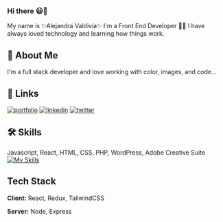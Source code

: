 ### Hi there :smiley:👋

My name is  ✨Alejandra Valdivia✨ I'm a Front End Developer 👩‍💻
I have always loved technology and learning how things work. 



## 🚀 About Me
I'm a full stack developer and love working with color, images, and code...


## 🔗 Links
[![portfolio](https://img.shields.io/badge/my_portfolio-000?style=for-the-badge&logo=ko-fi&logoColor=white)](https://alexvcodes.com/)
[![linkedin](https://img.shields.io/badge/linkedin-0A66C2?style=for-the-badge&logo=linkedin&logoColor=white)](https://www.linkedin.com/in/alejandra-valdivia-93660861/)
[![twitter](https://img.shields.io/badge/twitter-1DA1F2?style=for-the-badge&logo=twitter&logoColor=white)](https://twitter.com/Alex_V1000)


## 🛠 Skills
Javascript, React, HTML, CSS, PHP, WordPress, Adobe Creative Suite
[![My Skills](https://skillicons.dev/icons?i=vscode,git,js,react,html,css,php,wordpress,mysql,netlify,firebase,mongodb,xd,figma,ps,ai)](https://skillicons.dev)

## Tech Stack

**Client:** React, Redux, TailwindCSS

**Server:** Node, Express
